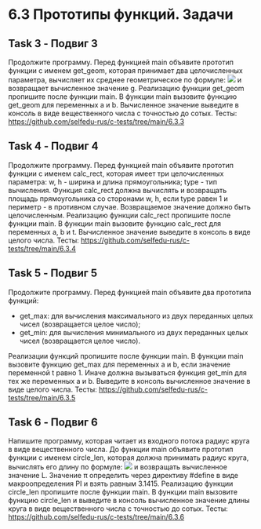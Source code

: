 # 6.3 Прототипы функций. Задачи

## Task 3 - Подвиг 3

Продолжите программу. Перед функцией main объявите прототип функции с именем get_geom, которая принимает два целочисленных параметра, вычисляет их среднее геометрическое по формуле:
![](https://cdn.mathpix.com/snip/images/7TXBWvrgu0fHe1zHctSGq-zIstAP_oY2ab6aoMu1VHc.original.fullsize.png)
и возвращает вычисленное значение g. Реализацию функции get_geom пропишите после функции main. В функции main вызовите функцию get_geom для переменных a и b. Вычисленное значение выведите в консоль в виде вещественного числа с точностью до сотых.
Тесты: https://github.com/selfedu-rus/c-tests/tree/main/6.3.3

## Task 4 - Подвиг 4

Продолжите программу. Перед функцией main объявите прототип функции с именем calc_rect, которая имеет три целочисленных параметра: w, h - ширина и длина прямоугольника; type - тип вычисления. Функция calc_rect должна вычислять и возвращать площадь прямоугольника со сторонами w, h, если type равен 1 и периметр - в противном случае. Возвращаемое значение должно быть целочисленным. 
Реализацию функции calc_rect пропишите после функции main. В функции main вызовите функцию calc_rect для переменных a,  b и t. Вычисленное значение выведите в консоль в виде целого числа.
Тесты: https://github.com/selfedu-rus/c-tests/tree/main/6.3.4

## Task 5 - Подвиг 5

Продолжите программу. Перед функцией main объявите два прототипа функций:
* get_max: для вычисления максимального из двух переданных целых чисел (возвращается целое число);
* get_min: для вычисления минимального из двух переданных целых чисел (возвращается целое число).

Реализации функций пропишите после функции main. В функции main вызовите функцию get_max для переменных a и b, если значение переменной t равно 1. Иначе должна вызываться функция get_min для тех же переменных a и b. Выведите в консоль вычисленное значение в виде целого числа.
Тесты: https://github.com/selfedu-rus/c-tests/tree/main/6.3.5

## Task 6 - Подвиг 6

Напишите программу, которая читает из входного потока радиус круга в виде вещественного числа. До функции main объявите прототип функции с именем circle_len, которая должна принимать радиус круга, вычислять его длину по формуле:
![](https://cdn.mathpix.com/snip/images/qGZlAyrJU8-GDi-0HosF0ntu4KdXM3hOqfp0RLcHkLg.original.fullsize.png)
и возвращать вычисленное значение L. Значение π определить через директиву #define в виде макроопределения PI и взять равным 3.1415. Реализацию функции circle_len пропишите после функции main. В функции main вызовите функцию circle_len и выведите в консоль вычисленное значение длины круга в виде вещественного числа с точностью до сотых.
Тесты: https://github.com/selfedu-rus/c-tests/tree/main/6.3.6